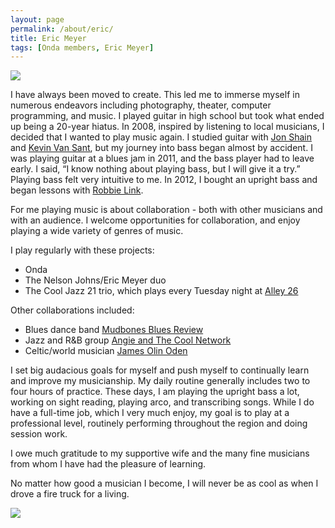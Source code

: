 ```yaml
---
layout: page
permalink: /about/eric/
title: Eric Meyer
tags: [Onda members, Eric Meyer]
---
```


<div class='band-photo'>
  <img src='{{ site.url }}/images/eric_looking_at_nelson.jpg'/>
</div>

I have always been moved to create. This led me to immerse myself in numerous endeavors including photography, theater, computer programming, and music. I played guitar in high school but took what ended up being a 20-year hiatus. In 2008, inspired by listening to local musicians, I decided that I wanted to play music again. I studied guitar with [Jon Shain](http://www.jonshain.com/) and [Kevin Van Sant](http://www.kevinvansant.com/), but my journey into bass began almost by accident. I was playing guitar at a blues jam in 2011, and the bass player had to leave early. I said, “I know nothing about playing bass, but I will give it a try.” Playing bass felt very intuitive to me. In 2012, I bought an upright bass and began lessons with [Robbie Link](http://robbielink.com/).

For me playing music is about collaboration - both with other musicians and with an audience. I welcome opportunities for collaboration, and enjoy playing a wide variety of genres of music.

I play regularly with these projects:

* Onda
* The Nelson Johns/Eric Meyer duo
* The Cool Jazz 21 trio, which plays every Tuesday night at [Alley 26](http://www.alleytwentysix.com/)

Other collaborations included:

* Blues dance band [Mudbones Blues Review](http://www.facebook.com/Mudbones.Blues)
* Jazz and R&B group [Angie and The Cool Network](http://angieandthecoolnetwork.com/)
* Celtic/world musician [James Olin Oden](http://www.jamesoden.com/)

I set big audacious goals for myself and push myself to continually learn and improve my musicianship. My daily routine generally includes two to four hours of practice. These days, I am playing the upright bass a lot, working on sight reading, playing arco, and transcribing songs. While I do have a full-time job, which I very much enjoy, my goal is to play at a professional level, routinely performing throughout the region and doing session work.

I owe much gratitude to my supportive wife and the many fine musicians from whom I have had the pleasure of learning.

No matter how good a musician I become, I will never be as cool as when I drove a fire truck for a living.

<div class='band-photo'>
  <img src='{{ site.url }}/images/eric_thumbpos.jpg'/>
</div>
